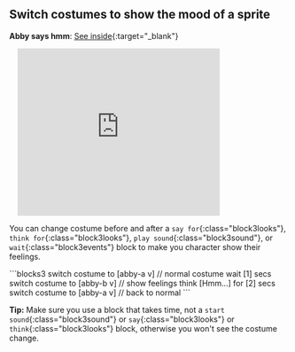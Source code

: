 ## Switch costumes to show the mood of a sprite

**Abby says hmm**: [See inside](https://scratch.mit.edu/projects/498767227/editor){:target="_blank"}
<div class="scratch-preview" style="margin-left: 15px;">
  <iframe allowtransparency="true" width="365" height="302" src="https://scratch.mit.edu/projects/embed/498767227/?autostart=false" frameborder="0"></iframe>
</div>

You can change costume before and after a `say for`{:class="block3looks"}, `think for`{:class="block3looks"}, `play sound`{:class="block3sound"}, or `wait`{:class="block3events"} block to make you character show their feelings.
</div>
<div>
```blocks3
switch costume to [abby-a v] // normal costume
wait [1] secs
switch costume to [abby-b v] // show feelings
think [Hmm...] for [2] secs
switch costume to [abby-a v] // back to normal
```

**Tip:** Make sure you use a block that takes time, not a `start sound`{:class="block3sound"} or `say`{:class="block3looks"} or `think`{:class="block3looks"} block, otherwise you won't see the costume change.


